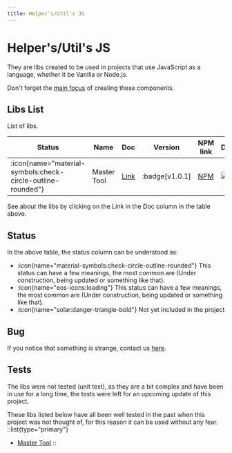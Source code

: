 ```yaml
---
title: Helper's/Util's JS
---
```


# Helper's/Util's JS

They are libs created to be used in projects that use JavaScript as a language, whether it be Vanilla or Node.js.

Don't forget the [main focus](/nimbus#main-focus) of creating these components.

## Libs List

List of libs.

| Status | Name | Doc | Version | NPM link | Downloads |
|---|---|---|---|---|---|
| <span class="icon-lib-status icon-check"> :icon{name="material-symbols:check-circle-outline-rounded"}</span> | Master Tool | [Link](helpers-utils-js/master-tool) | :badge[v1.0.1] | <a href="https://www.npmjs.com/package/@vlalg-nimbus/master-tool" target="_blank">NPM</a> | <span class="npm-badge">![npm](https://img.shields.io/npm/dt/@vlalg-nimbus/master-tool?style=plastic)</span> |

See about the libs by clicking on the Link in the Doc column in the table above.

## Status

In the above table, the status column can be understood as:

- <span class="icon-lib-status icon-check"> :icon{name="material-symbols:check-circle-outline-rounded"}</span> This status can have a few meanings, the most common are (Under construction, being updated or something like that).
- <span class="icon-lib-status icon-construction"> :icon{name="eos-icons:loading"}</span> This status can have a few meanings, the most common are (Under construction, being updated or something like that).
- <span class="icon-lib-status icon-coming"> :icon{name="solar:danger-triangle-bold"}</span> Not yet included in the project

## Bug

If you notice that something is strange, contact us [here](https://github.com/VemLavarALoucaGamers/vlalg-nimbus/discussions).

## Tests

The libs were not tested (unit test), as they are a bit complex and have been in use for a long time, the tests were left for an upcoming update of this project.

These libs listed below have all been well tested in the past when this project was not thought of, for this reason it can be used without any fear.
::list{type="primary"}
- <a href="https://www.npmjs.com/package/@vlalg-nimbus/master-tool" target="_blank">Master Tool</a>
::
